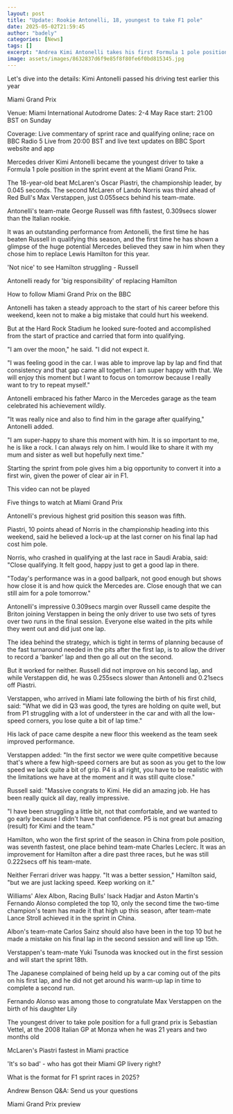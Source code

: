 ```yaml
---
layout: post
title: "Update: Rookie Antonelli, 18, youngest to take F1 pole"
date: 2025-05-02T21:59:45
author: "badely"
categories: [News]
tags: []
excerpt: "Andrea Kimi Antonelli takes his first Formula 1 pole position for the sprint race at the Miami Grand Prix."
image: assets/images/8632837d6f9e85f8f80fe6f0bd815345.jpg
---
```


Let's dive into the details: Kimi Antonelli passed his driving test earlier this year

Miami Grand Prix

Venue: Miami International Autodrome Dates: 2-4 May Race start: 21:00 BST on Sunday

Coverage: Live commentary of sprint race and qualifying online; race on BBC Radio 5 Live from 20:00 BST and live text updates on BBC Sport website and app

Mercedes driver Kimi Antonelli became the youngest driver to take a Formula 1 pole position in the sprint event at the Miami Grand Prix.

The 18-year-old beat McLaren's Oscar Piastri, the championship leader, by 0.045 seconds. The second McLaren of Lando Norris was third ahead of Red Bull's Max Verstappen, just 0.055secs behind his team-mate.

Antonelli's team-mate George Russell was fifth fastest, 0.309secs slower than the Italian rookie.

It was an outstanding performance from Antonelli, the first time he has beaten Russell in qualifying this season, and the first time he has shown a glimpse of the huge potential Mercedes believed they saw in him when they chose him to replace Lewis Hamilton for this year.

'Not nice' to see Hamilton struggling - Russell

Antonelli ready for 'big responsibility' of replacing Hamilton

How to follow Miami Grand Prix on the BBC

Antonelli has taken a steady approach to the start of his career before this weekend, keen not to make a big mistake that could hurt his weekend.

But at the Hard Rock Stadium he looked sure-footed and accomplished from the start of practice and carried that form into qualifying.

"I am over the moon," he said. "I did not expect it.

"I was feeling good in the car. I was able to improve lap by lap and find that consistency and that gap came all together. I am super happy with that. We will enjoy this moment but I want to focus on tomorrow because I really want to try to repeat myself."

Antonelli embraced his father Marco in the Mercedes garage as the team celebrated his achievement wildly.

"It was really nice and also to find him in the garage after qualifying," Antonelli added.

"I am super-happy to share this moment with him. It is so important to me, he is like a rock. I can always rely on him. I would like to share it with my mum and sister as well but hopefully next time."

Starting the sprint from pole gives him a big opportunity to convert it into a first win, given the power of clear air in F1.

This video can not be played

Five things to watch at Miami Grand Prix

Antonelli's previous highest grid position this season was fifth.

Piastri, 10 points ahead of Norris in the championship heading into this weekend, said he believed a lock-up at the last corner on his final lap had cost him pole.

Norris, who crashed in qualifying at the last race in Saudi Arabia, said: "Close qualifying. It felt good, happy just to get a good lap in there.

"Today's performance was in a good ballpark, not good enough but shows how close it is and how quick the Mercedes are. Close enough that we can still aim for a pole tomorrow."

Antonelli's impressive 0.309secs margin over Russell came despite the Briton joining Verstappen in being the only driver to use two sets of tyres over two runs in the final session. Everyone else waited in the pits while they went out and did just one lap.

The idea behind the strategy, which is tight in terms of planning because of the fast turnaround needed in the pits after the first lap, is to allow the driver to record a 'banker' lap and then go all out on the second.

But it worked for neither. Russell did not improve on his second lap, and while Verstappen did, he was 0.255secs slower than Antonelli and 0.21secs off Piastri.

Verstappen, who arrived in Miami late following the birth of his first child, said: "What we did in Q3 was good, the tyres are holding on quite well, but from P1 struggling with a lot of understeer in the car and with all the low-speed corners, you lose quite a bit of lap time."

His lack of pace came despite a new floor this weekend as the team seek improved performance.

Verstappen added: "In the first sector we were quite competitive because that's where a few high-speed corners are but as soon as you get to the low speed we lack quite a bit of grip. P4 is all right, you have to be realistic with the limitations we have at the moment and it was still quite close."

Russell said: "Massive congrats to Kimi. He did an amazing job. He has been really quick all day, really impressive.

"I have been struggling a little bit, not that comfortable, and we wanted to go early because I didn't have that confidence. P5 is not great but amazing (result) for Kimi and the team."

Hamilton, who won the first sprint of the season in China from pole position, was seventh fastest, one place behind team-mate Charles Leclerc. It was an improvement for Hamilton after a dire past three races, but he was still 0.222secs off his team-mate.

Neither Ferrari driver was happy. "It was a better session," Hamilton said, "but we are just lacking speed. Keep working on it."

Williams' Alex Albon, Racing Bulls' Isack Hadjar and Aston Martin's Fernando Alonso completed the top 10, only the second time the two-time champion's team has made it that high up this season, after team-mate Lance Stroll achieved it in the sprint in China.

Albon's team-mate Carlos Sainz should also have been in the top 10 but he made a mistake on his final lap in the second session and will line up 15th.

Verstappen's team-mate Yuki Tsunoda was knocked out in the first session and will start the sprint 18th.

The Japanese complained of being held up by a car coming out of the pits on his first lap, and he did not get around his warm-up lap in time to complete a second run.

Fernando Alonso was among those to congratulate Max Verstappen on the birth of his daughter Lily

The youngest driver to take pole position for a full grand prix is Sebastian Vettel, at the 2008 Italian GP at Monza when he was 21 years and two months old

McLaren's Piastri fastest in Miami practice

'It's so bad' - who has got their Miami GP livery right?

What is the format for F1 sprint races in 2025?

Andrew Benson Q&A: Send us your questions

Miami Grand Prix preview

